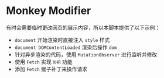 # Monkey Modifier

有时会需要临时更改网页的展示内容，所以本脚本提供了以下示例：

- `document` 开始渲染时直接注入 `style` 样式
- `document DOMContentLoaded` 渲染后操作 `dom`
- 针对异步渲染的代码，使用 `MutationObserver` 进行监听并修改
- 使用 `Fetch` 实现 `XHR` 功能
- 添加 `Fetch` 猴子补丁来操作请求
